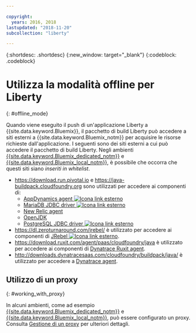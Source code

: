 ```yaml
---

copyright:
  years: 2016, 2018
lastupdated: "2018-11-20"
subcollection: "liberty"

---
```


{:shortdesc: .shortdesc}
{:new_window: target="_blank"}
{:codeblock: .codeblock}


# Utilizza la modalità offline per Liberty
{: #offline_mode}

Quando viene eseguito il push di un'applicazione Liberty a {{site.data.keyword.Bluemix}}, il pacchetto di build Liberty può accedere a siti esterni a {{site.data.keyword.Bluemix_notm}} per acquisire le risorse richieste dall'applicazione.  I seguenti sono dei siti esterni a cui può accedere il pacchetto di build Liberty.  Negli ambienti [{{site.data.keyword.Bluemix_dedicated_notm}}](/docs/dedicated/index.html#dedicated) e
[{{site.data.keyword.Bluemix_local_notm}}](/docs/local/index.html#local), è possibile che occorra che questi siti siano *inseriti in whitelist*.

* https://download.run.pivotal.io e https://java-buildpack.cloudfoundry.org sono utilizzati per accedere ai componenti di:
  * [AppDynamics agent ![Icona link esterno](../../icons/launch-glyph.svg "Icona link esterno")](https://www.appdynamics.com/)
  * [MariaDB JDBC driver ![Icona link esterno](../../icons/launch-glyph.svg "Icona link esterno")](https://mariadb.com/)
  * [New Relic agent](/docs/runtimes/liberty/monitoring/newRelic.html)
  * [OpenJDK ](/docs/runtimes/liberty/customizingJRE.html#OpenJDK)
  * [PostgreSQL JDBC driver ![Icona link esterno](../../icons/launch-glyph.svg "Icona link esterno")](https://www.postgresql.org)
* https://dl.zeroturnaround.com/jrebel/ è utilizzato per accedere ai componenti di [JRebel ![Icona link esterno](../../icons/launch-glyph.svg "Icona link esterno")](https://zeroturnaround.com/software/jrebel/).
* https://download.ruxit.com/agent/paas/cloudfoundry/java è utilizzato per accedere ai componenti di [Dynatrace Ruxit agent](dynatrace.html).
* http://downloads.dynatracesaas.com/cloudfoundry/buildpack/java/  è utilizzato per accedere a [Dynatrace agent](dynatrace.html).

## Utilizzo di un proxy
{: #working_with_proxy}

In alcuni ambienti, come ad esempio [{{site.data.keyword.Bluemix_dedicated_notm}}](/docs/dedicated/index.html#dedicated) e
[{{site.data.keyword.Bluemix_local_notm}}](/docs/local/index.html#local), può essere configurato un proxy. Consulta
[Gestione di un proxy](/docs/runtimes-common/workingWithProxy.html) per ulteriori dettagli.

